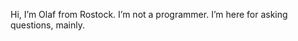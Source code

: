 Hi, I’m Olaf from Rostock.
I’m not a programmer.
I’m here for asking questions, mainly.

<!---
olhro/olhro is a ✨ special ✨ repository because its `README.md` (this file) appears on your GitHub profile.
You can click the Preview link to take a look at your changes.
--->
